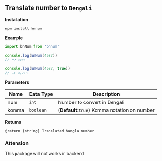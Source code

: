 ## Translate number to `Bengali`

**Installation**

```bash
npm install bnnum
```

**Example**

```js
import bnNum from 'bnnum'

console.log(bnNum(4587))
// => ৪৫৮৭

console.log(bnNum(4587, true))
// => ৪,৫৮৭
```

**Parameters**

| Name  | Data Type | Description                                   |
| ----- | --------- | --------------------------------------------- |
| num   | `int`     | Number to convert in Bengali                  |
| komma | `boolean` | (**Default:**`true`) Komma notation on number |

**Returns**

```
@return {string} Translated bangla number
```

### Attension

This package will not works in backend

